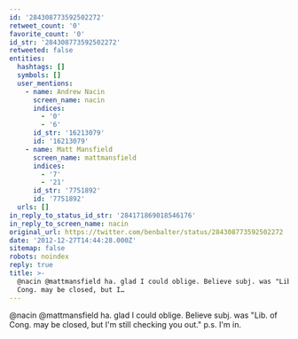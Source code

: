```yaml
---
id: '284308773592502272'
retweet_count: '0'
favorite_count: '0'
id_str: '284308773592502272'
retweeted: false
entities:
  hashtags: []
  symbols: []
  user_mentions:
    - name: Andrew Nacin
      screen_name: nacin
      indices:
        - '0'
        - '6'
      id_str: '16213079'
      id: '16213079'
    - name: Matt Mansfield
      screen_name: mattmansfield
      indices:
        - '7'
        - '21'
      id_str: '7751892'
      id: '7751892'
  urls: []
in_reply_to_status_id_str: '284171869018546176'
in_reply_to_screen_name: nacin
original_url: https://twitter.com/benbalter/status/284308773592502272
date: '2012-12-27T14:44:28.000Z'
sitemap: false
robots: noindex
reply: true
title: >-
  @nacin @mattmansfield ha. glad I could oblige. Believe subj. was "Lib. of
  Cong. may be closed, but I…
---
```


@nacin @mattmansfield ha. glad I could oblige. Believe subj. was "Lib. of Cong. may be closed, but I'm still checking you out." p.s. I'm in.